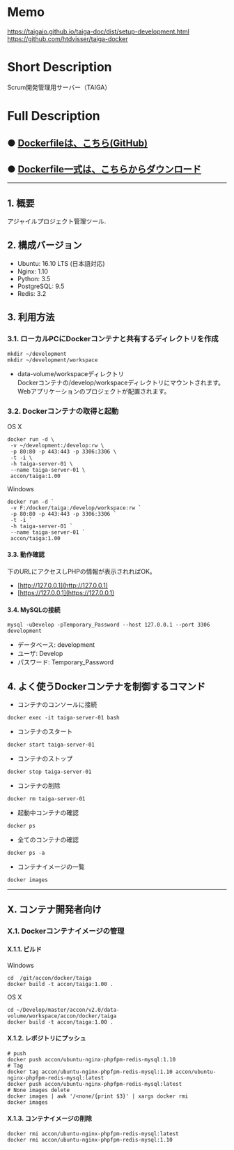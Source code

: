 # Memo
https://taigaio.github.io/taiga-doc/dist/setup-development.html
https://github.com/htdvisser/taiga-docker

# Short Description
Scrum開発管理用サーバー（TAIGA）

# Full Description

## ● [Dockerfileは、こちら(GitHub)](https://github.com/maemori/accon/blob/master/docker/taiga/Dockerfile)

## ● [Dockerfile一式は、こちらからダウンロード](https://kurobuta.jp/download/get/XX)

-----

## 1. 概要

アジャイルプロジェクト管理ツール.

## 2. 構成バージョン

 * Ubuntu: 16.10 LTS (日本語対応)
 * Nginx: 1.10
 * Python: 3.5
 * PostgreSQL: 9.5
 * Redis: 3.2

## 3. 利用方法

### 3.1. ローカルPCにDockerコンテナと共有するディレクトリを作成

```bash:
mkdir ~/development
mkdir ~/development/workspace
```

 * data-volume/workspaceディレクトリ  
  Dockerコンテナの/develop/workspaceディレクトリにマウントされます。
  Webアプリケーションのプロジェクトが配置されます。

### 3.2. Dockerコンテナの取得と起動

 OS X
```bash:
docker run -d \
 -v ~/development:/develop:rw \
 -p 80:80 -p 443:443 -p 3306:3306 \
 -t -i \
 -h taiga-server-01 \
 --name taiga-server-01 \
 accon/taiga:1.00
```

Windows
```bash:
docker run -d `
 -v F:/docker/taiga:/develop/workspace:rw `
 -p 80:80 -p 443:443 -p 3306:3306 `
 -t -i `
 -h taiga-server-01 `
 --name taiga-server-01 `
 accon/taiga:1.00
```

#### 3.3. 動作確認

下のURLにアクセスしPHPの情報が表示されればOK。

* [http://127.0.0.1](http://127.0.0.1)
* [https://127.0.0.1](https://127.0.0.1)

#### 3.4. MySQLの接続

```bash:
mysql -uDevelop -pTemporary_Password --host 127.0.0.1 --port 3306 development
```

* データベース: development
* ユーザ: Develop
* パスワード: Temporary_Password

## 4. よく使うDockerコンテナを制御するコマンド

* コンテナのコンソールに接続

```bash:
docker exec -it taiga-server-01 bash
```

* コンテナのスタート

```bash:
docker start taiga-server-01
```

* コンテナのストップ

```bash:
docker stop taiga-server-01
```

* コンテナの削除

```bash:
docker rm taiga-server-01
```

* 起動中コンテナの確認

```bash:
docker ps
```

* 全てのコンテナの確認

```bash:
docker ps -a
```

* コンテナイメージの一覧

```bash:
docker images
```

-----

## X. コンテナ開発者向け

### X.1. Dockerコンテナイメージの管理

#### X.1.1. ビルド

Windows
```bash:
cd  /git/accon/docker/taiga
docker build -t accon/taiga:1.00 .
```

OS X
```bash:
cd ~/Develop/master/accon/v2.0/data-volume/workspace/accon/docker/taiga
docker build -t accon/taiga:1.00 .
```

#### X.1.2. レポジトリにプッシュ

```bash:
# push
docker push accon/ubuntu-nginx-phpfpm-redis-mysql:1.10
# Tag
docker tag accon/ubuntu-nginx-phpfpm-redis-mysql:1.10 accon/ubuntu-nginx-phpfpm-redis-mysql:latest
docker push accon/ubuntu-nginx-phpfpm-redis-mysql:latest
# None images delete
docker images | awk '/<none/{print $3}' | xargs docker rmi
docker images
```

#### X.1.3. コンテナイメージの削除

```
docker rmi accon/ubuntu-nginx-phpfpm-redis-mysql:latest
docker rmi accon/ubuntu-nginx-phpfpm-redis-mysql:1.10
```
